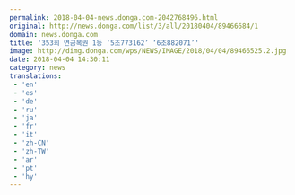 ```yaml
---
permalink: 2018-04-04-news.donga.com-2042768496.html
original: http://news.donga.com/list/3/all/20180404/89466684/1
domain: news.donga.com
title: '353회 연금복권 1등 ‘5조773162’ ‘6조882071’'
image: http://dimg.donga.com/wps/NEWS/IMAGE/2018/04/04/89466525.2.jpg
date: 2018-04-04 14:30:11
category: news
translations: 
 - 'en'
 - 'es'
 - 'de'
 - 'ru'
 - 'ja'
 - 'fr'
 - 'it'
 - 'zh-CN'
 - 'zh-TW'
 - 'ar'
 - 'pt'
 - 'hy'
---
```



